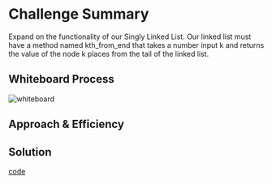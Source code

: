 # Challenge Summary
Expand on the functionality of our Singly Linked List. Our linked list must have a method named kth_from_end that takes a number input k and returns the value of the node k places from the tail of the linked list.

## Whiteboard Process
![whiteboard](/Users/brentice/Github/301/data-structures-and-algorithms/python/docs/linked_list_kth/Whiteboard.png)

## Approach & Efficiency


## Solution
[code](https://github.com/guddbye/data-structures-and-algorithms/blob/5bcd6df5950946bb914bf7a1018d94f49970a640/python/data_structures/linked_list.py)
